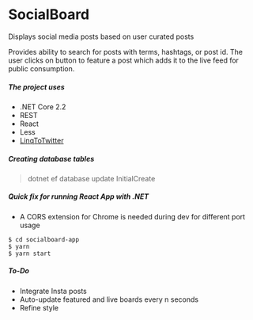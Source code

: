 # SocialBoard
Displays social media posts based on user curated posts

Provides ability to search for posts with terms, hashtags, or post id. The user clicks on button to feature a post which adds it to the live feed for public consumption.

##### The project uses
* .NET Core 2.2
* REST
* React
* Less
* [LinqToTwitter](https://github.com/JoeMayo/LinqToTwitter)

##### Creating database tables
> dotnet ef database update InitialCreate

##### Quick fix for running React App with .NET
* A CORS extension for Chrome is needed during dev for different port usage

<pre>
<code>$ cd socialboard-app</code>
<code>$ yarn</code>
<code>$ yarn start</code>
</pre>


##### To-Do
* Integrate Insta posts
* Auto-update featured and live boards every n seconds
* Refine style